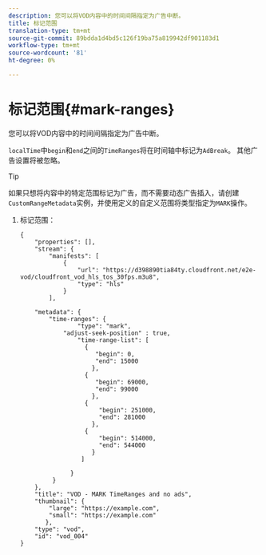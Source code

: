 ```yaml
---
description: 您可以将VOD内容中的时间间隔指定为广告中断。
title: 标记范围
translation-type: tm+mt
source-git-commit: 89bdda1d4bd5c126f19ba75a819942df901183d1
workflow-type: tm+mt
source-wordcount: '81'
ht-degree: 0%

---
```



# 标记范围{#mark-ranges}

您可以将VOD内容中的时间间隔指定为广告中断。

`localTime`中`begin`和`end`之间的`TimeRanges`将在时间轴中标记为`AdBreak`。 其他广告设置将被忽略。

>[!TIP]
>
>如果只想将内容中的特定范围标记为广告，而不需要动态广告插入，请创建`CustomRangeMetadata`实例，并使用定义的自定义范围将类型指定为`MARK`操作。

1. 标记范围：

   ```
   {   
       "properties": [],
       "stream": {
           "manifests": [
               {
                   "url": "https://d398890tia84ty.cloudfront.net/e2e-vod/cloudfront_vod_hls_tos_30fps.m3u8",
                   "type": "hls"
               }
           ],
   
       "metadata": {
           "time-ranges": {
                   "type": "mark",
               "adjust-seek-position" : true,   
                   "time-range-list": [
                     {
                        "begin": 0,
                        "end": 15000
                       },
                     {
                        "begin": 69000,
                        "end": 99000
                       },
                     {
                         "begin": 251000,
                         "end": 281000
                       },
                     {
                         "begin": 514000,
                         "end": 544000
                       }
                    ]
   
                 }
            }           
       },   
       "title": "VOD - MARK TimeRanges and no ads",
       "thumbnail": {
           "large": "https://example.com",
           "small": "https://example.com"
          },
       "type": "vod",
       "id": "vod_004"
   }
   ```
